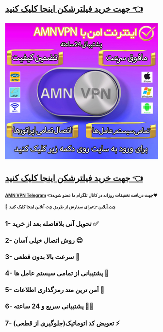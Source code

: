  
 # [ جهت خرید فیلترشکن اینجا کلیک کنید 👈](https://amngroup1.space/)

![AMN VPN](https://raw.githubusercontent.com/AMN-VPN/AMN-VPN.github.io/ebe281cca6e7fc32cb5980c60244659d64a613d9/AMNBANER3.gif)
 # [ جهت خرید فیلترشکن اینجا کلیک کنید 👈](https://amngroup1.space/)
**[AMN VPN Telegram](https://t.me/buyamnvpn) 👈جهت دریافت تخفیفات روزانه در کانال تلگرام ما عضو شوید**❤️

💎 **[چت آنلاین](https://go.crisp.chat/chat/embed/?website_id=e1f565cc-7e3b-4689-8f33-d66aa012be39&locale=fa&user_nickname=%D8%AE%D8%B1%DB%8C%D8%AF%20%D9%88%DB%8C%20%D9%BE%DB%8C%20%D8%A7%D9%86) 👉برای سفارش از طریق چت آنلاین اینجا کلیک کنید**

## 1- تحویل آنی بلافاصله بعد از خرید ✅

## 2- روش اتصال خیلی آسان 😊

## 3- سرعت بالا بدون قطعی 🚀

## 4- پشتیبانی از تمامی سیستم عامل ها 📲

## 5- اَمن ترین متد رمزگذاری اطلاعات 🔑

## 6- پشتیبانی سریع و 24 ساعته 🏃‍♂️

## 7- تعویض کد اتوماتیک(جلوگیری از قطعی) ⚡️
